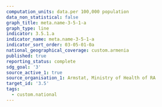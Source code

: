 ```yaml
---
computation_units: data.per 100,000 population
data_non_statistical: false
graph_title: meta.name-3-5-1-a
graph_type: line
indicator: 3.5.1.a
indicator_name: meta.name-3-5-1-a
indicator_sort_order: 03-05-01-0a
national_geographical_coverage: custom.armenia
published: true
reporting_status: complete
sdg_goal: '3'
source_active_1: true
source_organisation_1: Armstat, Ministry of Health of RA
target_id: '3.5'
tags:
  - custom.national
---
```

